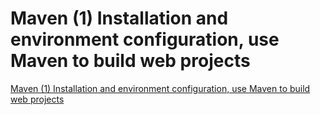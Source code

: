 # Maven (1) Installation and environment configuration, use Maven to build web projects
[Maven (1) Installation and environment configuration, use Maven to build web projects](https://aiwithcloud.com/2022/09/19/maven_1_installation_and_environment_configuration_use_maven_to_build_web_projects/)
